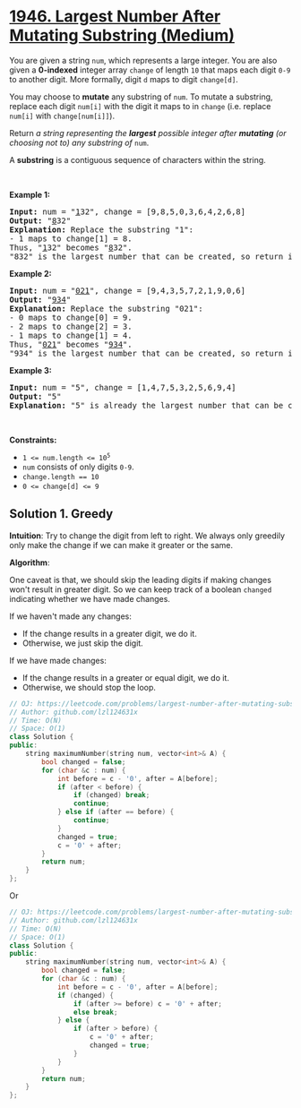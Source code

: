 # [1946. Largest Number After Mutating Substring (Medium)](https://leetcode.com/problems/largest-number-after-mutating-substring/)

<p>You are given a string <code>num</code>, which represents a large integer. You are also given a <strong>0-indexed</strong> integer array <code>change</code> of length <code>10</code> that maps each digit <code>0-9</code> to another digit. More formally, digit <code>d</code> maps to digit <code>change[d]</code>.</p>

<p>You may choose to <strong>mutate</strong> any substring of <code>num</code>. To mutate a substring, replace each digit <code>num[i]</code> with the digit it maps to in <code>change</code> (i.e. replace <code>num[i]</code> with <code>change[num[i]]</code>).</p>

<p>Return <em>a string representing the <strong>largest</strong> possible integer after <strong>mutating</strong> (or choosing not to) any substring of </em><code>num</code>.</p>

<p>A <strong>substring</strong> is a contiguous sequence of characters within the string.</p>

<p>&nbsp;</p>
<p><strong>Example 1:</strong></p>

<pre><strong>Input:</strong> num = "<u>1</u>32", change = [9,8,5,0,3,6,4,2,6,8]
<strong>Output:</strong> "<u>8</u>32"
<strong>Explanation:</strong> Replace the substring "1":
- 1 maps to change[1] = 8.
Thus, "<u>1</u>32" becomes "<u>8</u>32".
"832" is the largest number that can be created, so return it.
</pre>

<p><strong>Example 2:</strong></p>

<pre><strong>Input:</strong> num = "<u>021</u>", change = [9,4,3,5,7,2,1,9,0,6]
<strong>Output:</strong> "<u>934</u>"
<strong>Explanation:</strong> Replace the substring "021":
- 0 maps to change[0] = 9.
- 2 maps to change[2] = 3.
- 1 maps to change[1] = 4.
Thus, "<u>021</u>" becomes "<u>934</u>".
"934" is the largest number that can be created, so return it.
</pre>

<p><strong>Example 3:</strong></p>

<pre><strong>Input:</strong> num = "5", change = [1,4,7,5,3,2,5,6,9,4]
<strong>Output:</strong> "5"
<strong>Explanation:</strong> "5" is already the largest number that can be created, so return it.
</pre>

<p>&nbsp;</p>
<p><strong>Constraints:</strong></p>

<ul>
	<li><code>1 &lt;= num.length &lt;= 10<sup>5</sup></code></li>
	<li><code>num</code> consists of only digits <code>0-9</code>.</li>
	<li><code>change.length == 10</code></li>
	<li><code>0 &lt;= change[d] &lt;= 9</code></li>
</ul>

## Solution 1. Greedy

**Intuition**: Try to change the digit from left to right. We always only greedily only make the change if we can make it greater or the same.

**Algorithm**:

One caveat is that, we should skip the leading digits if making changes won't result in greater digit. So we can keep track of a boolean `changed` indicating whether we have made changes.

If we haven't made any changes:
* If the change results in a greater digit, we do it.
* Otherwise, we just skip the digit.

If we have made changes:
* If the change results in a greater or equal digit, we do it.
* Otherwise, we should stop the loop.

```cpp
// OJ: https://leetcode.com/problems/largest-number-after-mutating-substring/
// Author: github.com/lzl124631x
// Time: O(N)
// Space: O(1)
class Solution {
public:
    string maximumNumber(string num, vector<int>& A) {
        bool changed = false;
        for (char &c : num) {
            int before = c - '0', after = A[before];
            if (after < before) {
                if (changed) break;
                continue;
            } else if (after == before) {
                continue;
            }
            changed = true;
            c = '0' + after;
        }
        return num;
    }
};
```

Or 

```cpp
// OJ: https://leetcode.com/problems/largest-number-after-mutating-substring/
// Author: github.com/lzl124631x
// Time: O(N)
// Space: O(1)
class Solution {
public:
    string maximumNumber(string num, vector<int>& A) {
        bool changed = false;
        for (char &c : num) {
            int before = c - '0', after = A[before];
            if (changed) {
                if (after >= before) c = '0' + after;
                else break;
            } else {
                if (after > before) {
                    c = '0' + after;
                    changed = true;
                } 
            }
        }
        return num;
    }
};
```